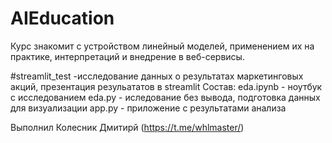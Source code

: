 # AIEducation
Курс знакомит с устройством линейный моделей, применением их на практике, интерпретаций и внедрение в веб-сервисы.

#streamlit_test -исследование данных о результатах маркетинговых акций, презентация резульататов в streamlit
Состав:
eda.ipynb - ноутбук с исследованием 
eda.py - иследование без вывода, подготовка данных для визуализации
app.py - приложение с результатами анализа  

Выполнил Колесник Дмитирй (https://t.me/whlmaster/)
